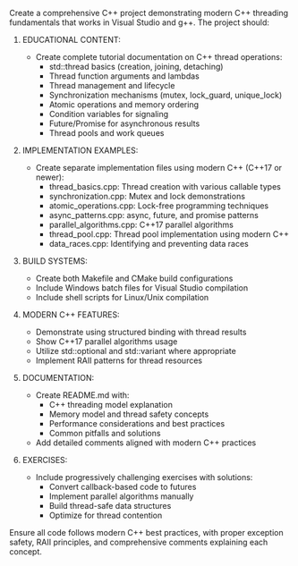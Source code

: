 Create a comprehensive C++ project demonstrating modern C++ threading fundamentals that works in Visual Studio and g++. The project should:

1. EDUCATIONAL CONTENT:
   
   - Create complete tutorial documentation on C++ thread operations:
     * std::thread basics (creation, joining, detaching)
     * Thread function arguments and lambdas
     * Thread management and lifecycle
     * Synchronization mechanisms (mutex, lock_guard, unique_lock)
     * Atomic operations and memory ordering
     * Condition variables for signaling
     * Future/Promise for asynchronous results
     * Thread pools and work queues

2. IMPLEMENTATION EXAMPLES:
   
   - Create separate implementation files using modern C++ (C++17 or newer):
     * thread_basics.cpp: Thread creation with various callable types
     * synchronization.cpp: Mutex and lock demonstrations
     * atomic_operations.cpp: Lock-free programming techniques
     * async_patterns.cpp: async, future, and promise patterns
     * parallel_algorithms.cpp: C++17 parallel algorithms
     * thread_pool.cpp: Thread pool implementation using modern C++
     * data_races.cpp: Identifying and preventing data races

3. BUILD SYSTEMS:
   
   - Create both Makefile and CMake build configurations
   - Include Windows batch files for Visual Studio compilation
   - Include shell scripts for Linux/Unix compilation

4. MODERN C++ FEATURES:
   
   - Demonstrate using structured binding with thread results
   - Show C++17 parallel algorithms usage
   - Utilize std::optional and std::variant where appropriate
   - Implement RAII patterns for thread resources

5. DOCUMENTATION:
   
   - Create README.md with:
     * C++ threading model explanation
     * Memory model and thread safety concepts
     * Performance considerations and best practices
     * Common pitfalls and solutions
   - Add detailed comments aligned with modern C++ practices

6. EXERCISES:
   
   - Include progressively challenging exercises with solutions:
     * Convert callback-based code to futures
     * Implement parallel algorithms manually
     * Build thread-safe data structures
     * Optimize for thread contention

Ensure all code follows modern C++ best practices, with proper exception safety, RAII principles, and comprehensive comments explaining each concept.
